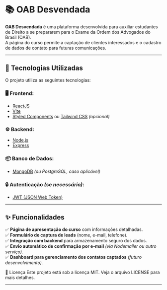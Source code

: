 # 📚  OAB Desvendada 

**OAB Desvendada** é uma plataforma desenvolvida para auxiliar estudantes de Direito a se prepararem para o Exame da Ordem dos Advogados do Brasil (OAB).  
A página do curso permite a captação de clientes interessados e o cadastro de dados de contato para futuras comunicações.

---

## 🚀 Tecnologias Utilizadas

O projeto utiliza as seguintes tecnologias:

### 🖥️ Frontend:
- [ReactJS](https://react.dev/)
- [Vite](https://vitejs.dev/)
- [Styled Components](https://styled-components.com/) ou [Tailwind CSS](https://tailwindcss.com/) *(opcional)*

### ⚙️ Backend:
- [Node.js](https://nodejs.org/)
- [Express](https://expressjs.com/)

### 📦 Banco de Dados:
- [MongoDB](https://www.mongodb.com/) *(ou PostgreSQL, caso aplicável)*

### 🔒 Autenticação *(se necessário)*:
- [JWT (JSON Web Token)](https://jwt.io/)

---

## ✨ Funcionalidades

✅ **Página de apresentação do curso** com informações detalhadas.  
✅ **Formulário de captura de leads** (nome, e-mail, telefone).  
✅ **Integração com backend** para armazenamento seguro dos dados.  
✅ **Envio automático de confirmação por e-mail** *(via Nodemailer ou outro serviço).*  
✅ **Dashboard para gerenciamento dos contatos captados** *(futuro desenvolvimento).* 

📄 Licença
Este projeto está sob a licença MIT. Veja o arquivo LICENSE para mais detalhes.


---
